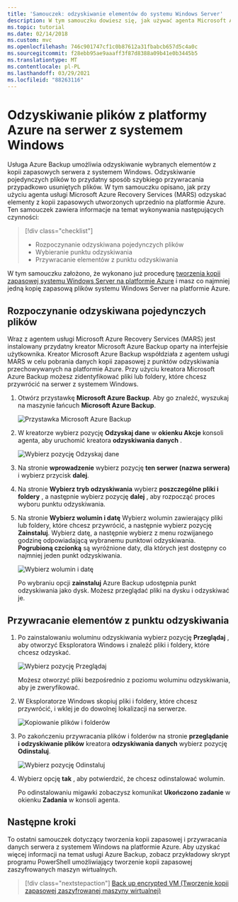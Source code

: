 ```yaml
---
title: 'Samouczek: odzyskiwanie elementów do systemu Windows Server'
description: W tym samouczku dowiesz się, jak używać agenta Microsoft Azure Recovery Services Agent (MARS) do odzyskiwania elementów z platformy Azure do systemu Windows Server.
ms.topic: tutorial
ms.date: 02/14/2018
ms.custom: mvc
ms.openlocfilehash: 746c901747cf1c0b87612a31fbabcb657d5c4a0c
ms.sourcegitcommit: f28ebb95ae9aaaff3f87d8388a09b41e0b3445b5
ms.translationtype: MT
ms.contentlocale: pl-PL
ms.lasthandoff: 03/29/2021
ms.locfileid: "88263116"
---
```

# <a name="recover-files-from-azure-to-a-windows-server"></a>Odzyskiwanie plików z platformy Azure na serwer z systemem Windows

Usługa Azure Backup umożliwia odzyskiwanie wybranych elementów z kopii zapasowych serwera z systemem Windows. Odzyskiwanie pojedynczych plików to przydatny sposób szybkiego przywracania przypadkowo usuniętych plików. W tym samouczku opisano, jak przy użyciu agenta usługi Microsoft Azure Recovery Services (MARS) odzyskać elementy z kopii zapasowych utworzonych uprzednio na platformie Azure. Ten samouczek zawiera informacje na temat wykonywania następujących czynności:

> [!div class="checklist"]
>
> * Rozpoczynanie odzyskiwana pojedynczych plików
> * Wybieranie punktu odzyskiwania
> * Przywracanie elementów z punktu odzyskiwania

W tym samouczku założono, że wykonano już procedurę [tworzenia kopii zapasowej systemu Windows Server na platformie Azure](backup-windows-with-mars-agent.md) i masz co najmniej jedną kopię zapasową plików systemu Windows Server na platformie Azure.

## <a name="initiate-recovery-of-individual-items"></a>Rozpoczynanie odzyskiwana pojedynczych plików

Wraz z agentem usługi Microsoft Azure Recovery Services (MARS) jest instalowany przydatny kreator Microsoft Azure Backup oparty na interfejsie użytkownika. Kreator Microsoft Azure Backup współdziała z agentem usługi MARS w celu pobrania danych kopii zapasowej z punktów odzyskiwania przechowywanych na platformie Azure. Przy użyciu kreatora Microsoft Azure Backup możesz zidentyfikować pliki lub foldery, które chcesz przywrócić na serwer z systemem Windows.

1. Otwórz przystawkę **Microsoft Azure Backup**. Aby go znaleźć, wyszukaj na maszynie łańcuch **Microsoft Azure Backup**.

    ![Przystawka Microsoft Azure Backup](./media/tutorial-backup-restore-files-windows-server/mars.png)

2. W kreatorze wybierz pozycję **Odzyskaj dane** w **okienku Akcje** konsoli agenta, aby uruchomić kreatora **odzyskiwania danych** .

    ![Wybierz pozycję Odzyskaj dane](./media/tutorial-backup-restore-files-windows-server/mars-recover-data.png)

3. Na stronie **wprowadzenie** wybierz pozycję **ten serwer (nazwa serwera)** i wybierz przycisk **dalej**.

4. Na stronie **Wybierz tryb odzyskiwania** wybierz **poszczególne pliki i foldery** , a następnie wybierz pozycję **dalej** , aby rozpocząć proces wyboru punktu odzyskiwania.

5. Na stronie **Wybierz wolumin i datę** Wybierz wolumin zawierający pliki lub foldery, które chcesz przywrócić, a następnie wybierz pozycję **Zainstaluj**. Wybierz datę, a następnie wybierz z menu rozwijanego godzinę odpowiadającą wybranemu punktowi odzyskiwania. **Pogrubioną czcionką** są wyróżnione daty, dla których jest dostępny co najmniej jeden punkt odzyskiwania.

    ![Wybierz wolumin i datę](./media/tutorial-backup-restore-files-windows-server/mars-select-date.png)

    Po wybraniu opcji **zainstaluj** Azure Backup udostępnia punkt odzyskiwania jako dysk. Możesz przeglądać pliki na dysku i odzyskiwać je.

## <a name="restore-items-from-a-recovery-point"></a>Przywracanie elementów z punktu odzyskiwania

1. Po zainstalowaniu woluminu odzyskiwania wybierz pozycję **Przeglądaj** , aby otworzyć Eksploratora Windows i znaleźć pliki i foldery, które chcesz odzyskać.

    ![Wybierz pozycję Przeglądaj](./media/tutorial-backup-restore-files-windows-server/mars-browse-recover.png)

    Możesz otworzyć pliki bezpośrednio z poziomu woluminu odzyskiwania, aby je zweryfikować.

2. W Eksploratorze Windows skopiuj pliki i foldery, które chcesz przywrócić, i wklej je do dowolnej lokalizacji na serwerze.

    ![Kopiowanie plików i folderów](./media/tutorial-backup-restore-files-windows-server/mars-final.png)

3. Po zakończeniu przywracania plików i folderów na stronie **przeglądanie i odzyskiwanie plików** kreatora **odzyskiwania danych** wybierz pozycję **Odinstaluj**.

    ![Wybierz pozycję Odinstaluj](./media/tutorial-backup-restore-files-windows-server/unmount-and-confirm.png)

4. Wybierz opcję **tak** , aby potwierdzić, że chcesz odinstalować wolumin.

    Po odinstalowaniu migawki zobaczysz komunikat **Ukończono zadanie** w okienku **Zadania** w konsoli agenta.

## <a name="next-steps"></a>Następne kroki

To ostatni samouczek dotyczący tworzenia kopii zapasowej i przywracania danych serwera z systemem Windows na platformie Azure. Aby uzyskać więcej informacji na temat usługi Azure Backup, zobacz przykładowy skrypt programu PowerShell umożliwiający tworzenie kopii zapasowej zaszyfrowanych maszyn wirtualnych.

> [!div class="nextstepaction"]
> [Back up encrypted VM (Tworzenie kopii zapasowej zaszyfrowanej maszyny wirtualnej)](./scripts/backup-powershell-sample-backup-encrypted-vm.md)
